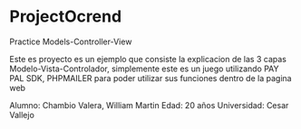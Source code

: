 # ProjectOcrend
Practice Models-Controller-View

Este es proyecto es un ejemplo que consiste la explicacion de las 3 capas
Modelo-Vista-Controlador, simplemente este es un juego utilizando 
PAY PAL SDK, PHPMAILER para poder utilizar sus funciones dentro de la pagina web


Alumno: Chambio Valera, William Martin
Edad: 20 años
Universidad: Cesar Vallejo 